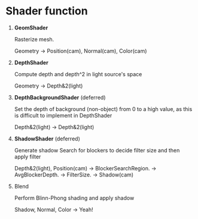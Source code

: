 


# Shader function

1. **GeomShader**

    Rasterize mesh.

    Geometry -> Position(cam), Normal(cam), Color(cam)


2. **DepthShader**

    Compute depth and depth^2 in light source's space

    Geometry -> Depth&2(light)


3. **DepthBackgroundShader** (deferred)

    Set the depth of background (non-object) from 0 to a high value, as this is difficult to implement in DepthShader

    Depth&2(light) -> Depth&2(light)


4. **ShadowShader** (deferred)

    Generate shadow
    Search for blockers to decide filter size and then apply filter

    Depth&2(light), Position(cam) -> BlockerSearchRegion. ->  AvgBlockerDepth. -> FilterSize. -> Shadow(cam)


5. Blend

    Perform Blinn-Phong shading and apply shadow

    Shadow, Normal, Color -> Yeah!
